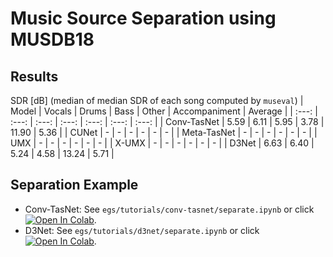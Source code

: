# Music Source Separation using MUSDB18
## Results
SDR [dB] (median of median SDR of each song computed by `museval`)
| Model | Vocals | Drums | Bass | Other | Accompaniment | Average |
| :---: | :---: | :---: | :---: | :---: | :---: | :---: |
| Conv-TasNet | 5.59 | 6.11 | 5.95 | 3.78 | 11.90 | 5.36 |
| CUNet | - | - | - | - | - | - |
| Meta-TasNet | - | - | - | - | - | - |
| UMX | - | - | - | - | - | - |
| X-UMX | - | - | - | - | - | - |
| D3Net | 6.63 | 6.40 | 5.24 | 4.58 | 13.24 | 5.71 |

## Separation Example
- Conv-TasNet: See `egs/tutorials/conv-tasnet/separate.ipynb` or click [![Open In Colab](https://colab.research.google.com/assets/colab-badge.svg)](https://colab.research.google.com/github/tky823/DNN-based_source_separation/blob/main/egs/tutorials/conv-tasnet/separate.ipynb).
- D3Net: See `egs/tutorials/d3net/separate.ipynb` or click [![Open In Colab](https://colab.research.google.com/assets/colab-badge.svg)](https://colab.research.google.com/github/tky823/DNN-based_source_separation/blob/main/egs/tutorials/d3net/separate.ipynb).
